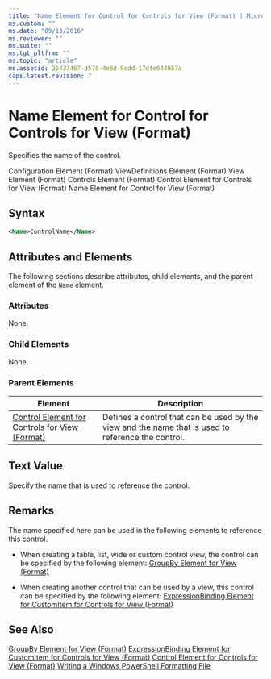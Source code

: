 ```yaml
---
title: "Name Element for Control for Controls for View (Format) | Microsoft Docs"
ms.custom: ""
ms.date: "09/13/2016"
ms.reviewer: ""
ms.suite: ""
ms.tgt_pltfrm: ""
ms.topic: "article"
ms.assetid: 26437467-d578-4e8d-8cdd-17dfe644957a
caps.latest.revision: 7
---
```

# Name Element for Control for Controls for View (Format)
Specifies the name of the control.

 Configuration Element (Format)
ViewDefinitions Element (Format)
View Element (Format)
Controls Element (Format)
Control Element for Controls for View (Format)
Name Element for Control for View (Format)

## Syntax

```xml
<Name>ControlName</Name>
```

## Attributes and Elements
 The following sections describe attributes, child elements, and the parent element of the `Name` element.

### Attributes
 None.

### Child Elements
 None.

### Parent Elements

|Element|Description|
|-------------|-----------------|
|[Control Element for Controls for View (Format)](./control-element-for-controls-for-view-format.md)|Defines a control that can be used by the view and the name that is used to reference the control.|

## Text Value
 Specify the name that is used to reference the control.

## Remarks
 The name specified here can be used in the following elements to reference this control.

-   When creating a table, list, wide or custom control view, the control can be specified by the following element: [GroupBy Element for View (Format)](./groupby-element-for-view-format.md)

-   When creating another control that can be used by a view, this control can be specified by the following element: [ExpressionBinding Element for CustomItem for Controls for View (Format)](./expressionbinding-element-for-customitem-for-controls-for-view-format.md)

## See Also
 [GroupBy Element for View (Format)](./groupby-element-for-view-format.md)
 [ExpressionBinding Element for CustomItem for Controls for View (Format)](./expressionbinding-element-for-customitem-for-controls-for-view-format.md)
 [Control Element for Controls for View (Format)](./control-element-for-controls-for-view-format.md)
 [Writing a Windows PowerShell Formatting File](./writing-a-windows-powershell-formatting-file.md)
